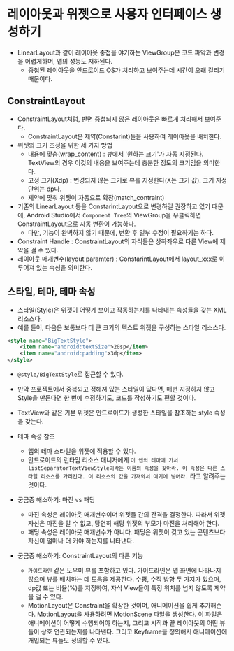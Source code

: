 # 레이아웃과 위젯으로 사용자 인터페이스 생성하기

- LinearLayout과 같이 레이아웃 중첩을 야기하는 ViewGroup은 코드 파악과 변경을 어렵게하며, 앱의 성능도 저하된다.
  - 중첩된 레이아웃을 안드로이드 OS가 처리하고 보여주는데 시간이 오래 걸리기 때문이다.
 
## ConstraintLayout
- ConstraintLayout처럼, 반면 중첩되지 않은 레이아웃은 빠르게 처리해서 보여준다.
  - ConstraintLayout은 제약(Constarint)들을 사용하여 레이아웃을 배치한다.
- 위젯의 크기 조정을 위한 세 가지 방법
  - 내용에 맞춤(wrap_content) : 뷰에서 '원하는 크기'가 자동 지정된다. TextView의 경우 이것의 내용을 보여주는데 충분한 정도의 크기임을 의미한다.
  - 고정 크기(Xdp) : 변경되지 않는 크기로 뷰를 지정한다(X는 크기 값). 크기 지정 단위는 dp다.
  - 제약에 맞춰 위젯이 자동으로 확장(match_contraint)
- 기존의 LinearLayout 등을 ConstarintLayout으로 변경하길 권장하고 있기 때문에, Android Studio에서 `Component Tree`의 ViewGroup을 우클릭하면 ConstraintLayout으로 자동 변환이 가능하다.
  - 다만, 기능이 완벽하지 않기 때문에, 변환 후 일부 수정이 필요하기는 하다.
- Constraint Handle : ConstraintLayout의 자식들은 상하좌우로 다른 View에 제약을 걸 수 있다.
- 레이아웃 매개변수(layout paramter) : ConstarintLayout에서 layout_xxx로 이루어져 있는 속성을 의미한다.

## 스타일, 테마, 테마 속성
- 스타일(Style)은 위젯이 어떻게 보이고 작동하는지를 나타내는 속성들을 갖는 XML 리소스다.
- 예를 들어, 다음은 보통보다 더 큰 크기의 텍스트 위젯을 구성하는 스타일 리소스다.
```xml
<style name="BigTextStyle">
    <item name="android:textSize">20sp</item>
    <item name="android:padding">3dp</item>
</style>
```
- `@style/BigTextStyle`로 접근할 수 있다.
- 만약 프로젝트에서 중복되고 정해져 있는 스타일이 있다면, 매번 지정하지 않고 Style을 만든다면 한 번에 수정하기도, 코드를 작성하기도 편할 것이다.
- TextView와 같은 기본 위젯은 안드로이드가 생성한 스타일을 참조하는 style 속성을 갖는다.

- 테마 속성 참조
   - 앱의 테마 스타일을 위젯에 적용할 수 있다.
   - 안드로이드의 런타임 리소스 매니저에게 `이 앱의 테마에 가서 listSeparatorTextViewStyle이라는 이름의 속성을 찾아라. 이 속성은 다른 스타일 리소스를 가리킨다. 이 리소스의 값을 가져와서 여기에 넣어라.` 라고 알려주는 것이다.

- 궁금증 해소하기: 마진 vs 패딩
  - 마진 속성은 레이아웃 매개변수이며 위젯들 간의 간격을 결정한다. 따라서 위젯 자신은 마진을 알 수 없고, 당연히 해당 위젯의 부모가 마진을 처리해야 한다.
  - 패딩 속성은 레이아웃 매개변수가 아니다. 패딩은 위젯이 갖고 있는 콘텐츠보다 자신이 얼마나 더 커야 하는지를 나타낸다.
- 궁금증 해소하기: ConstraintLayout의 다른 기능
  - `가이드라인` 같은 도우미 뷰를 포함하고 있다. 가이드라인은 앱 화면에 나타나지 않으며 뷰를 배치하는 데 도움을 제공한다. 수평, 수직 방향 두 가지가 있으며, dp값 또는 비율(%)를 지정하여, 자식 View들이 특정 위치를 넘지 않도록 제약을 걸 수 있다.
  - MotionLayout은 Constraint을 확장한 것이며, 애니메이션을 쉽게 추가해준다. MotionLayout을 사용하려면 MotionScene 파일을 생성한다. 이 파일은 애니메이션이 어떻게 수행되어야 하는지, 그리고 시작과 끝 레이아웃의 어떤 뷰들이 상호 연관되는지를 나타낸다. 그리고 Keyframe을 정의해서 애니메이션에 개입되는 뷰들도 정의할 수 있다.
